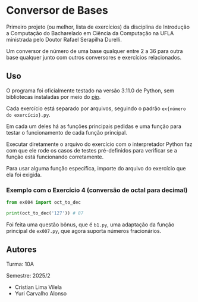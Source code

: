 # Conversor de Bases

Primeiro projeto (ou melhor, lista de exercícios) da disciplina de Introdução a Computação do Bacharelado em Ciência da Computação na UFLA ministrada pelo Doutor Rafael Serapilha Durelli.

Um conversor de número de uma base qualquer entre 2 a 36 para outra base qualquer junto com outros conversores e exercícios relacionados.

## Uso 

O programa foi oficialmente testado na versão 3.11.0 de Python, sem bibliotecas instaladas por meio do [pip](https://pypi.org/project/pip/).

Cada exercício está separado por arquivos, seguindo o padrão `ex{número do exercício}.py`.

Em cada um deles há as funções principais pedidas e uma função para testar o funcionamento de cada função principal.

Executar diretamente o arquivo do exercício com o interpretador Python faz com que ele rode os casos de testes pré-definidos para verificar se a função está funcionando corretamente.

Para usar alguma função específica, importe do arquivo do exercício que ela foi exigida.

### Exemplo com o Exercício 4 (conversão de octal para decimal)

```py
from ex004 import oct_to_dec

print(oct_to_dec('127')) # 87
```

Foi feita uma questão bônus, que é `b1.py`, uma adaptação da função principal de `ex007.py`, que agora suporta números fracionários.

## Autores

Turma: 10A

Semestre: 2025/2

- Cristian Lima Vilela
- Yuri Carvalho Alonso